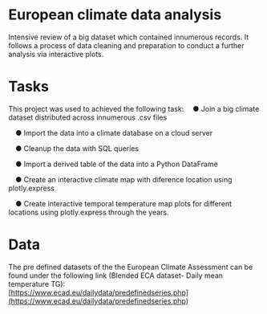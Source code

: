 # European climate data analysis
Intensive review of a big dataset which contained innumerous records. It follows a process of data cleaning and preparation to conduct a further analysis via interactive plots.

# Tasks
This project was used to achieved the following task:
&emsp;● Join a big climate dataset distributed across innumerous .csv files

&emsp;● Import the data into a climate database on a cloud server

&emsp;● Cleanup the data with SQL queries

&emsp;● Import a derived table of the data into a Python DataFrame

&emsp;● Create an interactive climate map with diference location using plotly.express

&emsp;● Create interactive temporal temperature map plots for different locations using plotly.express through the years.

# Data
The pre defined datasets of the the European Climate Assessment can be found under the following link (Blended ECA dataset- Daily mean temperature TG):  
[https://www.ecad.eu/dailydata/predefinedseries.php](https://www.ecad.eu/dailydata/predefinedseries.php) 
